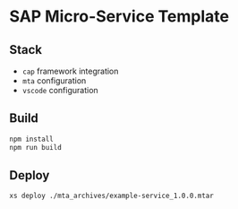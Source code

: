# SAP Micro-Service Template

## Stack

* `cap` framework integration
* `mta` configuration
* `vscode` configuration

## Build

```bash
npm install
npm run build
```

## Deploy

```bash
xs deploy ./mta_archives/example-service_1.0.0.mtar
```